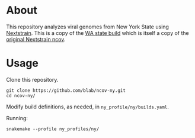 # About

This repository analyzes viral genomes from New York State using [Nextstrain](https://nextstrain.org/). This is a copy of the [WA state build](https://github.com/blab/ncov-wa-build) which is itself a copy of the [original Nextstrain ncov](https://github.com/nextstrain/ncov/).

# Usage
Clone this repository.
```
git clone https://github.com/blab/ncov-ny.git
cd ncov-ny/
```

Modify build definitions, as needed, in `ny_profile/ny/builds.yaml`.

Running:
```
snakemake --profile ny_profiles/ny/
```
